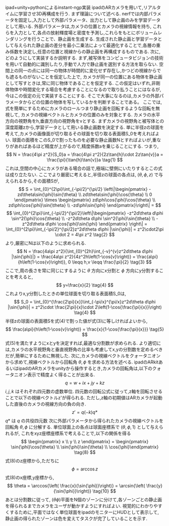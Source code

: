 ipad+unity+pythonによるinstant-ngp実装
ipadのARカメラを用いて,リアルタイムに学習させ3D再構成を行う.
まず理論について述べる.
nerfでは内部パラメータを固定し,入力として外部パラメータ、出力として静止画のみを学習データとして用いる.
外部パラメータは,カメラの位置とカメラの視線情報を持ち,
これらを入力として,各点の放射輝度場と密度を予測し,これらをもとにボリュームレンダリングを行うことで、静止画を生成する.
生成された静止画と学習データとして与えられた静止画の差分を最小二乗法によって最適化することで,各層の重み係数を決定し,任意の位置と視線からの静止画を再構成するものである.
次に,どのようにして実装するか説明する.
まず,被写体をコンピュータビジョンの技術を用いて自動的に識別したり,手動で人力で静止画を選別する方法を取らない.
空間上の同一の点には同一の物体が時間的に変化せず存在し,かつどの視線からでも遮るものがないことを仮定した上で,
カメラが同一の位置にある物体を静止画として写すときは,常に同じ物体であることを仮定する.
この仮定はいずれ,非剛体物体や時間変化する場合を考慮することになるので取り払うことにはなるが,今はこの仮定の元で実装することにする.
そこで大事になるのは,カメラの外部パラメータからどの位置の物体を写しているかを判断することである。
ここでは,式を簡単にするためにカメラのロールつまり静止画を回転するような回転を無視して,
カメラの視線ベクトルとカメラの位置のみを対象とする.
カメラの水平方向の視野角をh,垂直方向の視野角をvとする.
まずカメラの視野角と被写体との深度距離zから,学習データとして用いる静止画数を決定する.
単に半径zの球面を考えて,カメラの画像面が切り取るその球面を切り取る表面積S_0を考えればよい.
球面の面積をこのS_0で割ったものを必要な静止画数Nとすればよいが,重なりがあればあるほど精度が上がるので,精度係数aを乗じることにする.
つまり,
$$
N = \frac{4\pi z^2}{S_0}a = \frac{4\pi z^2}{2z\tan{h}\cdot 2z\tan{v}}a = \frac{\pi}{\tan{h}\tan{v}}a  \tag{1}
$$
これは,空間の中心にカメラがある場合の話で,極端に壁側にいたりするとこの式は成り立たない.
ここでより厳密に考えると,半径zの球面の各点は, $(\theta,\phi,z)$ で与えられるから,その面積Sが,
$$
S = \int_{0}^{2\pi}\int_{-\pi/2}^{\pi/2} \left\|\begin{pmatrix} -zd\theta\sin{\phi}\sin{\theta} \\ zd\theta\sin{\phi}\cos{\theta} \\ 0 \end{pmatrix} \times \begin{pmatrix} zd\phi\cos{\phi}\cos{\theta} \\ zd\phi\cos{\phi}\sin{\theta} \\ -zd\phi\sin{\phi} \end{pmatrix}\right\| = 
$$
$$
 \int_{0}^{2\pi}\int_{-\pi/2}^{\pi/2}\left\|\begin{pmatrix} -z^2d\theta d\phi \sin^2{\phi}\cos{\theta} \\ -z^2d\theta d\phi \sin^2{\phi}\sin{\theta} \\ -z^2d\theta d\phi \cos{\phi}\sin{\phi} \end{pmatrix} \right\| =  \int_{0}^{2\pi}\int_{-\pi/2}^{\pi/2}z^2d\theta d\phi |\sin{\phi}| = z^2\cdot2\pi \cdot 2 = 4\pi z^2 \tag{2}
$$
より,厳密にNは以下のように求められる.
$$
N = \frac{4a\pi z^2}{\int_{0}^{2h}\int_{-v}^{v}z^2d\theta d\phi |\sin{\phi}|} = \frac{4a\pi z^2}{4z^2h\left(1-\cos{v}\right)} = \frac{a\pi}{h\left(1-\cos{v}\right)}, 0 \leqq h,v \leqq \frac{\pi}{2} \tag{3} 
$$
ここで,周の長さを常に同じにするように $\theta$ 方向にx分割と $\phi$ 方向にy分割することを考えると,
$$
y=\frac{x}{2} \tag{4}
$$
これよりx,y分割したときの単位球面を切り取る表面積S_0は,
$$
S_0 = \int_{0}^{\frac{2\pi}{x}}\int_{-\pi/x}^{\pi/x}z^2d\theta d\phi |\sin{\phi}| = z^2\cdot \frac{2\pi}{x}\cdot 2\left(1-\cos{\frac{\pi}{x}}\right) \tag{4}
$$
半径zの球面の表面積Sを式(4)で割った値が式(3)に等しければよいから,
$$
\frac{a\pi}{h\left(1-\cos{v}\right)} = \frac{x}{1-\cos{\frac{\pi}{x}}} \tag{5}
$$
式(5)を満たすようにxとyを決定すれば,最適な分割数が求められる.
より適切には,カメラの水平視野角と垂直視野角の比率も考慮してx,yの分割数を定めるべきだが,簡単にするために無視した.
次に,カメラの視線ベクトルをクォータニオンから求めて,視線ベクトルから回転角 $\theta,\phi$ を求める方法を述べる.
ipadのARkitあるいはipadのARカメラをunityから操作するとき,カメラの回転角は,以下のクォータニオン表示で精度よく得ることが出来る.
$$
q = w+ix+jy+kz \tag{6} 
$$
$i,j,k$ はそれぞれ四元数の虚数単位.
四元数の回転公式に従って,z軸を回転させることで以下の視線ベクトルz'が得られる.
ただし,z軸の初期値はARカメラが起動した直後のカメラの視線方向の負の向き.
$$
z' = q(-k)q* \tag{7}
$$
$q*$ は $q$ の共役四元数
次に外部パラメータから得られたカメラの視線ベクトルを回転角 $\theta,\phi$ に分解する.
単位球面上の各点は球面座標系で $(\theta,\phi,1)$ として与えられるが,
これをxyz座標座標系で考えることで,以下の関係を得る
$$
\begin{pmatrix} x \\ y \\ z \end{pmatrix} = \begin{pmatrix} \sin{\phi}\cos{\theta} \\ \sin{\phi}\sin{\theta} \\ \cos{\phi}\end{pmatrix} \tag{8}
$$
式(8)のz座標から,ただちに
$$
\phi = \arccos{z} \tag{9}
$$
式(8)のx座標,y座標から,
$$
\theta = \arccos{\left( \frac{x}{\sin{\phi}}\right)} = \arcsin{\left( \frac{y}{\sin{\phi}}\right)} \tag{10}
$$
あとは分割数に従って, $(\theta\phi)$平面をN個のゾーンに分けて,各ゾーンごとの静止画を得られるまでカメラをユーザが動かすようにすればよい.
視覚的にわかりやすくするために,平面ではなく単位球面をipadのモニターにHUDとして表示して,
静止画の得られたゾーンは色を変えてタスクが完了していることを示す.

